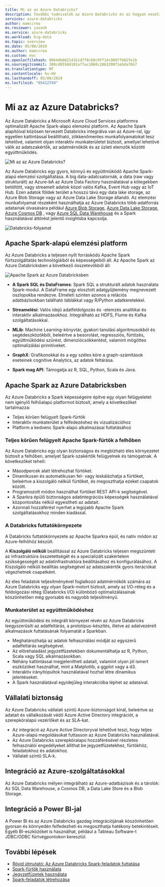 ```yaml
---
title: Mi az az Azure Databricks?
description: További tudnivalók az Azure Databricks és az hogyan vezeti Spark databricksen az Azure-bA. Az Azure Databricks a Microsoft Azure Cloud Services platformra optimalizált Apache Spark-alapú elemzési platform.
services: azure-databricks
author: mamccrea
ms.reviewer: jasonh
ms.service: azure-databricks
ms.workload: big-data
ms.topic: overview
ms.date: 05/08/2019
ms.author: mamccrea
ms.custom: mvc
ms.openlocfilehash: 0864db682141b1d7f8cb0c9ff14c9897fb02fe1b
ms.sourcegitcommit: 300cd05584101affac1060c2863200f1ebda76b7
ms.translationtype: MT
ms.contentlocale: hu-HU
ms.lasthandoff: 05/08/2019
ms.locfileid: "65412749"
---
```

# <a name="what-is-azure-databricks"></a>Mi az az Azure Databricks?

Az Azure Databricks a Microsoft Azure Cloud Services platformra optimalizált Apache Spark-alapú elemzési platform. Az Apache Spark alapítóival közösen tervezett Databricks integrálva van az Azure-ral, így egyetlen kattintással beállítható, zökkenőmentes munkafolyamatokat tesz lehetővé, valamint olyan interaktív munkaterületet biztosít, amellyel lehetővé válik az adatszakértők, az adatmérnökök és az üzleti elemzők közötti együttműködés.

![Mi az az Azure Databricks?](./media/what-is-azure-databricks/azure-databricks-overview.png "Mi az az Azure Databricks?")

Az Azure Databricks egy gyors, könnyű és együttműködő Apache Spark-alapú elemzési szolgáltatása. A big data-adatcsatornák, a data (raw vagy strukturált) az Azure-bA az Azure Data Factory használatával a kötegekben betöltött, vagy streamelt adatok közel valós Kafka, Event Hub vagy az IoT Hub. Ezen adatok földek terület a hosszú távú egy data lake storage, az Azure Blob Storage vagy az Azure Data Lake Storage állandó. Az elemzési munkafolyamat részeként használhatja az Azure Databricks több adatforrás adatainak olvasására például [Azure Blob Storage](../storage/blobs/storage-blobs-introduction.md), [Azure Data Lake Storage](../data-lake-store/index.md), [Azure Cosmos DB](../cosmos-db/index.yml) , vagy [Azure SQL Data Warehouse](../sql-data-warehouse/index.md) és a Spark használatával áttörést jelentő insightsba kapcsolja.

![Databricks-folyamat](./media/what-is-azure-databricks/databricks-pipeline.png)

## <a name="apache-spark-based-analytics-platform"></a>Apache Spark-alapú elemzési platform

Az Azure Databricks a teljesen nyílt forráskódú Apache Spark fürtszolgáltatás technológiáiból és képességeiből áll. Az Apache Spark az Azure Databricksben a következő összetevőkből áll:

![Apache Spark az Azure Databricksben](./media/what-is-azure-databricks/apache-spark-ecosystem-databricks.png "Apache Spark az Azure Databricksben")

* **A Spark SQL és DataFrames**: Spark SQL a strukturált adatok használata Spark-modul. A DataFrame egy elosztott adatgyűjtemény megnevezett oszlopokba rendezve. Elméleti szinten azonos a relációs adatbázisokban található táblákkal vagy R/Python adatkeretekkel.

* **Streamelési**: Valós idejű adatfeldolgozás és -elemzés analitikai és interaktív alkalmazásokhoz. Integrálható az HDFS, Flume és Kafka szolgáltatásokkal.

* **MLib**: Machine Learning-könyvtár, gyakori tanulási algoritmusokból és segédeszközökből, beleértve a besorolást, regressziós, fürtözés, együttműködési szűrést, dimenziócsökkentést, valamint mögöttes optimalizálási primitíveket.

* **GraphX**: Grafikonokkal és a egy széles köre a graph-számítások eseteinek cognitive Analytics, az adatok feltárása.

* **Spark mag API**: Támogatja az R, SQL, Python, Scala és Java.

## <a name="apache-spark-in-azure-databricks"></a>Apache Spark az Azure Databricksben

Az Azure Databricks a Spark képességeire építve egy olyan felügyeletet nem igénylő felhőalapú platformot biztosít, amely a következőket tartalmazza:

- Teljes körűen felügyelt Spark-fürtök
- Interaktív munkaterület a felfedezéshez és vizualizációhoz
- Platform a kedvenc Spark-alapú alkalmazásai futtatásához

### <a name="fully-managed-apache-spark-clusters-in-the-cloud"></a>Teljes körűen felügyelt Apache Spark-fürtök a felhőben

Az Azure Databricks egy olyan biztonságos és megbízható éles környezetet biztosít a felhőben, amelyet Spark-szakértők felügyelnek és támogatnak. A következőket teheti:

* Másodpercek alatt létrehozhat fürtöket.
* Dinamikusan és automatikusan fel- vagy leskálázhatja a fürtöket, beleértve a kiszolgáló nélküli fürtöket, és megoszthatja ezeket csapatok között. 
* Programozott módon használhat fürtöket REST API-k segítségével. 
* A Sparkra épülő biztonságos adatintegrációs képességek használatával központosítás nélkül egyesítheti az adatait. 
* Azonnali hozzáférést nyerhet a legújabb Apache Spark szolgáltatásokhoz minden kiadással.

### <a name="databricks-runtime"></a>A Databricks futtatókörnyezete
A Databricks futtatókörnyezete az Apache Sparkra épül, és natív módon az Azure-felhőhöz készült. 

A **Kiszolgáló nélküli** beállítással az Azure Databricks teljesen megszünteti az infrastruktúra összetettségét és a specializált szakértelem szükségességét az adatinfrastruktúra beállításához és konfigurálásához. A Kiszolgáló nélküli beállítás segítségével az adatszakértők gyors iterációkat végezhetnek csapatként.

Az éles feladatok teljesítményével foglalkozó adatmérnökök számára az Azure Databricks egy olyan Spark-motort biztosít, amely az I/O-réteg és a feldolgozási réteg (Databricks I/O) különböző optimalizálásainak köszönhetően még gyorsabb és nagyobb teljesítményű.

### <a name="workspace-for-collaboration"></a>Munkaterület az együttműködéshez

Az együttműködési és integrált környezet révén az Azure Databricks leegyszerűsíti az adatfeltárás, a prototípus-készítés, illetve az adatvezérelt alkalmazások futtatásának folyamatát a Sparkban.

* Meghatározhatja az adatok felhasználási módját az egyszerű adatfeltárás segítségével.
* Az előrehaladást jegyzetfüzetekben dokumentálhatja az R, Python, Scala vagy SQL alkalmazásokban.
* Néhány kattintással megjelenítheti adatait, valamint olyan jól ismert eszközöket használhat, mint a Matplotlib, a ggplot vagy a d3.
* Interaktív irányítópultok használatával hozhat létre dinamikus jelentéseket.
* A Spark használatával egyidejűleg interakcióba léphet az adataival.

## <a name="enterprise-security"></a>Vállalati biztonság

Az Azure Databricks vállalati szintű Azure-biztonságot kínál, beleértve az adatait és vállalkozását védő Azure Active Directory integrációt, a szerepköralapú vezérlőket és az SLA-kat.

* Az integráció az Azure Active Directoryval lehetővé teszi, hogy teljes Azure-alapú megoldásokat futtasson az Azure Databricks használatával.
* Az Azure Databricks szerepköralapú hozzáférésével részletes felhasználói engedélyeket állíthat be jegyzetfüzetekhez, fürtökhöz, feladatokhoz és adatokhoz.
* Vállalati szintű SLA-k. 

## <a name="integration-with-azure-services"></a>Integráció az Azure-szolgáltatásokkal

Az Azure Databricks mélyen integrálható az Azure-adatbázisok és a tárolók: Az SQL Data Warehouse, a Cosmos DB, a Data Lake Store és a Blob Storage. 

## <a name="integration-with-power-bi"></a>Integráció a Power BI-jal
A Power BI és az Azure Databricks gazdag integrációjának köszönhetően gyorsan és könnyedén felfedezheti és megoszthatja hatékony betekintéseit. Egyéb BI-eszközöket is használhat, például a Tableau Software-t JDBC/ODBC fürtvégpontokon keresztül.

## <a name="next-steps"></a>További lépések

* [Rövid útmutató: Az Azure Databricks Spark-feladatok futtatása](quickstart-create-databricks-workspace-portal.md)
* [Spark-fürtök használata](https://docs.azuredatabricks.net/user-guide/clusters/index.html)
* [Jegyzetfüzetek használata](https://docs.azuredatabricks.net/user-guide/notebooks/index.html)
* [Spark-feladatok létrehozása](https://docs.azuredatabricks.net/user-guide/jobs.html)

 









